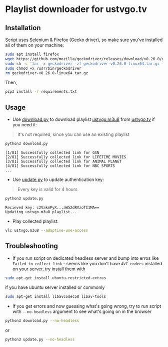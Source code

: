# Playlist downloader for ustvgo.tv

## Installation

Script uses Selenium & Firefox (Gecko driver), so make sure you've installed all of them on your machine:

```bash
sudo apt install firefox
wget https://github.com/mozilla/geckodriver/releases/download/v0.26.0/geckodriver-v0.26.0-linux64.tar.gz
sudo sh -c 'tar -x geckodriver -zf geckodriver-v0.26.0-linux64.tar.gz -O > /usr/bin/geckodriver'
sudo chmod +x /usr/bin/geckodriver
rm geckodriver-v0.26.0-linux64.tar.gz
```

Then,

```bash
pip3 install -r requirements.txt
```

## Usage

* Use [download.py](download.py) to download playlist [ustvgo.m3u8](ustvgo.m3u8) from [ustvgo.tv](http://ustvgo.tv/) if you need it:
> It's not required, since you can use an existing playlist

```bash
python3 download.py
```

```text 
[1/81] Successfully collected link for GSN
[2/81] Successfully collected link for LIFETIME MOVIES
[3/81] Successfully collected link for ANIMAL PLANET
[4/81] Successfully collected link for NBC SPORTS
...
```

* Use [update.py](update.py) to update authentication key:

> Every key is valid for 4 hours
```bash
python3 update.py
```

```text
Recieved key: c2VakmPyX...aW52dRVzoTI1MA==
Updating ustvgo.m3u8 playlist...
```

* Play collected playlist:
```bash
vlc ustvgo.m3u8 --adaptive-use-access
```

## Troubleshooting
* If you run script on dedicated headless server and bump into erros like `Failed to collect link` - seems like you don't have `AVC codecs` installed on your server, try install them with
```bash
sudo apt-get install ubuntu-restricted-extras
```
if you have ubuntu server installed or commonly
```bash
sudo apt-get install libavcodec58 libav-tools
```
* If you get errors and now guessing what's going wrong, try to run script with `--no-headless` argument to see what's going on in the browser
```bash
python3 download.py --no-headless
```
or 

```bash
python3 update.py --no-headless
```